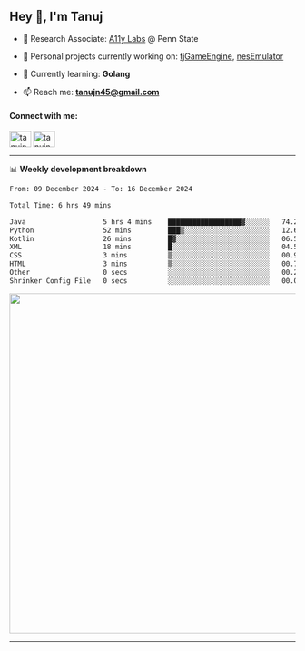 <h2>Hey 👋, I'm Tanuj</h2>

- 🔬 Research Associate: [A11y Labs](https://a11y.ist.psu.edu/) @ Penn State 

- 🔭 Personal projects currently working on: [tjGameEngine](https://github.com/tanujn45/tjGameEngine), [nesEmulator](https://github.com/tanujn45/nesEmulator)

- 🌱 Currently learning: **Golang**

- 📫 Reach me: **tanujn45@gmail.com**

<h4 align="left">Connect with me:</h4>
<p align="left">
<a href="https://twitter.com/tanujn45" target="blank"><img align="center" src="https://raw.githubusercontent.com/rahuldkjain/github-profile-readme-generator/master/src/images/icons/Social/twitter.svg" alt="tanujn45" height="28" width="38" /></a>
<a href="https://linkedin.com/in/tanujn45" target="blank"><img align="center" src="https://raw.githubusercontent.com/rahuldkjain/github-profile-readme-generator/master/src/images/icons/Social/linked-in-alt.svg" alt="tanujn45" height="28" width="38" /></a>
</p>

-------

📊 **Weekly development breakdown**
<!--START_SECTION:waka-->

```txt
From: 09 December 2024 - To: 16 December 2024

Total Time: 6 hrs 49 mins

Java                   5 hrs 4 mins    ██████████████████▓░░░░░░   74.25 %
Python                 52 mins         ███▒░░░░░░░░░░░░░░░░░░░░░   12.69 %
Kotlin                 26 mins         █▓░░░░░░░░░░░░░░░░░░░░░░░   06.53 %
XML                    18 mins         █░░░░░░░░░░░░░░░░░░░░░░░░   04.59 %
CSS                    3 mins          ▒░░░░░░░░░░░░░░░░░░░░░░░░   00.92 %
HTML                   3 mins          ▒░░░░░░░░░░░░░░░░░░░░░░░░   00.75 %
Other                  0 secs          ░░░░░░░░░░░░░░░░░░░░░░░░░   00.23 %
Shrinker Config File   0 secs          ░░░░░░░░░░░░░░░░░░░░░░░░░   00.04 %
```

<!--END_SECTION:waka-->

<img src="https://wakatime.com/share/@018e9abd-1aa4-4aa6-9db7-5ca3b999e810/4650b67a-98aa-46b4-b598-3d8a2451f0df.svg" width="600"/>

-------
